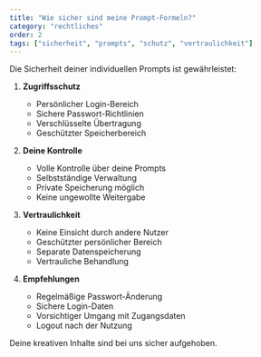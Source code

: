 ```yaml
---
title: "Wie sicher sind meine Prompt-Formeln?"
category: "rechtliches"
order: 2
tags: ["sicherheit", "prompts", "schutz", "vertraulichkeit"]
---
```


Die Sicherheit deiner individuellen Prompts ist gewährleistet:

1. **Zugriffsschutz**
   - Persönlicher Login-Bereich
   - Sichere Passwort-Richtlinien
   - Verschlüsselte Übertragung
   - Geschützter Speicherbereich

2. **Deine Kontrolle**
   - Volle Kontrolle über deine Prompts
   - Selbstständige Verwaltung
   - Private Speicherung möglich
   - Keine ungewollte Weitergabe

3. **Vertraulichkeit**
   - Keine Einsicht durch andere Nutzer
   - Geschützter persönlicher Bereich
   - Separate Datenspeicherung
   - Vertrauliche Behandlung

4. **Empfehlungen**
   - Regelmäßige Passwort-Änderung
   - Sichere Login-Daten
   - Vorsichtiger Umgang mit Zugangsdaten
   - Logout nach der Nutzung

Deine kreativen Inhalte sind bei uns sicher aufgehoben.
